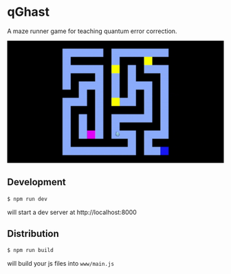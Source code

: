 # qGhast

A maze runner game for teaching quantum error correction.

![Demo](./demo.gif)


## Development

```sh
$ npm run dev
```

will start a dev server at http://localhost:8000

## Distribution

```sh
$ npm run build
```

will build your js files into `www/main.js`
